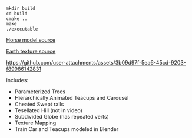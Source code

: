 ```
mkdir build
cd build
cmake ..
make
./executable
```

[Horse model source](https://sketchfab.com/3d-models/horse-low-poly-base-mesh-b2d8cc3ba9e54f9fb6299120ce0d3fcf)

[Earth texture source](https://www.solarsystemscope.com/textures/)

https://github.com/user-attachments/assets/3b09d97f-5ea6-45cd-9203-f89986142831

Includes:
- Parameterized Trees
- Hierarchically Animated Teacups and Carousel
- Cheated Swept rails
- Tesellated Hill (not in video)
- Subdivided Globe (has repeated verts)
- Texture Mapping
- Train Car and Teacups modeled in Blender
